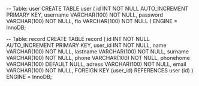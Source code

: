 -- Table: user
CREATE TABLE user (
  id   INT NOT NULL AUTO_INCREMENT PRIMARY KEY,
  username VARCHAR(100) NOT NULL,
  password VARCHAR(100) NOT NULL,
  fio VARCHAR(100) NOT NULL
)
  ENGINE = InnoDB;

-- Table: record
CREATE TABLE record (
    id   INT NOT NULL AUTO_INCREMENT PRIMARY KEY,
    user_id INT NOT NULL,
    name VARCHAR(100) NOT NULL,
    lastname VARCHAR(100) NOT NULL,
    surname VARCHAR(100) NOT NULL,
    phone VARCHAR(100) NOT NULL,
    phonehome VARCHAR(100) DEFAULT NULL,
    adress VARCHAR(100) NOT NULL,
    email VARCHAR(100) NOT NULL,
  FOREIGN KEY (user_id) REFERENCES user (id)
)
  ENGINE = InnoDB;